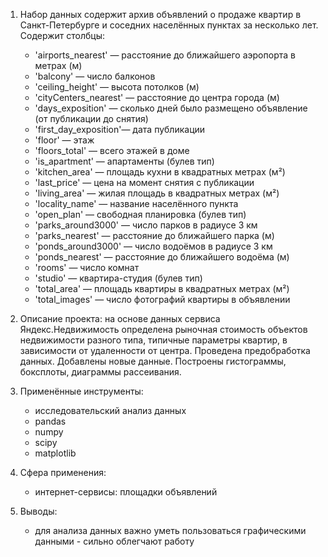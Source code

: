 1. Набор данных содержит архив объявлений о продаже квартир в Санкт-Петербурге и соседних населённых пунктах за несколько лет. Содержит столбцы:
    - 'airports_nearest' — расстояние до ближайшего аэропорта в метрах (м)
    - 'balcony' — число балконов
    - 'ceiling_height' — высота потолков (м)
    - 'cityCenters_nearest' — расстояние до центра города (м)
    - 'days_exposition' — сколько дней было размещено объявление (от публикации до снятия)
    - 'first_day_exposition'— дата публикации
    - 'floor' — этаж
    - 'floors_total' — всего этажей в доме
    - 'is_apartment' — апартаменты (булев тип)
    - 'kitchen_area' — площадь кухни в квадратных метрах (м²)
    - 'last_price' — цена на момент снятия с публикации
    - 'living_area' — жилая площадь в квадратных метрах (м²)
    - 'locality_name' — название населённого пункта
    - 'open_plan' — свободная планировка (булев тип)
    - 'parks_around3000' — число парков в радиусе 3 км
    - 'parks_nearest' — расстояние до ближайшего парка (м)
    - 'ponds_around3000' — число водоёмов в радиусе 3 км
    - 'ponds_nearest' — расстояние до ближайшего водоёма (м)
    - 'rooms' — число комнат
    - 'studio' — квартира-студия (булев тип)
    - 'total_area' — площадь квартиры в квадратных метрах (м²)
    - 'total_images' — число фотографий квартиры в объявлении
 

2. Описание проекта: на основе данных сервиса Яндекс.Недвижимость определена рыночная стоимость
объектов недвижимости разного типа, типичные параметры квартир, в зависимости от
удаленности от центра. Проведена предобработка данных. Добавлены новые данные.
Построены гистограммы, боксплоты, диаграммы рассеивания.

3. Применённые инструменты:
    - исследовательский анализ данных
    - pandas
    - numpy
    - scipy
    - matplotlib
4. Сфера применения:
    - интернет-сервисы: площадки объявлений
5. Выводы:
    - для анализа данных важно уметь пользоваться графическими данными - сильно облегчают работу
       
